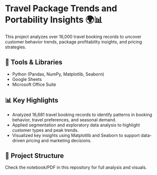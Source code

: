 # Travel Package Trends and Portability Insights 🌍📊

This project analyzes over 16,000 travel booking records to uncover customer behavior trends, package profitability insights, and pricing strategies.

## 🔧 Tools & Libraries
- Python (Pandas, NumPy, Matplotlib, Seaborn)
- Google Sheets
- Microsoft Office Suite

## 📊 Key Highlights
- Analyzed 16,681 travel booking records to identify patterns in booking behavior, travel preferences, and seasonal demand.
- Applied segmentation and exploratory data analysis to highlight customer types and peak trends.
- Visualized key insights using Matplotlib and Seaborn to support data-driven pricing and marketing decisions.

## 📁 Project Structure
   Check the notebook/PDF in this repository for full analysis and visuals.
